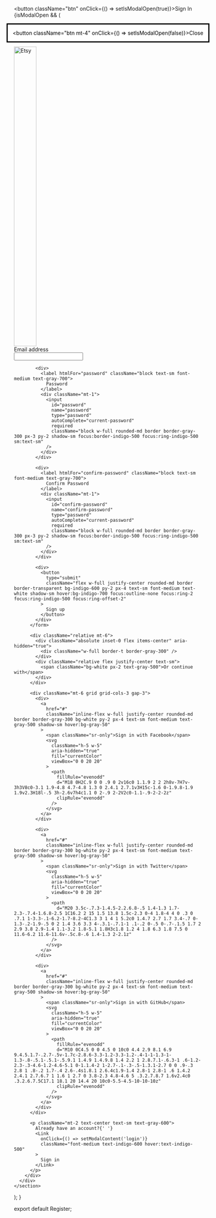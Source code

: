 <button className="btn" onClick={() => setIsModalOpen(true)}>Sign In</button>
          {isModalOpen && (
            <dialog open className="modal modal-bottom sm:modal-middle">
              <div className="modal-box">
                <Login />
                <button className="btn mt-4" onClick={() => setIsModalOpen(false)}>Close</button>
              </div>
            </dialog>
          )}
          import React from 'react';
import { Link } from 'react-router-dom';

function Register({ setIsModalOpen, setModalContent }) {
  return (
    <section className="rounded-md bg-black/70 p-2">
      <div className="flex items-center justify-center bg-white px-4 py-10 sm:px-6 sm:py-16 lg:px-8">
        <div className="xl:mx-auto xl:w-full xl:max-w-sm 2xl:max-w-md">
          <div className="mb-2">
            <img src='https://th.bing.com/th/id/OIP.2z1hf219bpy7qOWZX43lIAAAAA?rs=1&pid=ImgDetMain' alt='Etsy' width="60" height="800" />
          </div>
          <form className="space-y-4">
            <div>
              <label htmlFor="email" className="block text-sm font-medium text-gray-700">
                Email address
              </label>
              <div className="mt-1">
                <input
                  id="email"
                  name="email"
                  type="email"
                  autoComplete="email"
                  required
                  className="block w-full rounded-md border border-gray-300 px-3 py-2 shadow-sm focus:border-indigo-500 focus:ring-indigo-500 sm:text-sm"
                />
              </div>
            </div>

            <div>
              <label htmlFor="password" className="block text-sm font-medium text-gray-700">
                Password
              </label>
              <div className="mt-1">
                <input
                  id="password"
                  name="password"
                  type="password"
                  autoComplete="current-password"
                  required
                  className="block w-full rounded-md border border-gray-300 px-3 py-2 shadow-sm focus:border-indigo-500 focus:ring-indigo-500 sm:text-sm"
                />
              </div>
            </div>

            <div>
              <label htmlFor="confirm-password" className="block text-sm font-medium text-gray-700">
                Confirm Password
              </label>
              <div className="mt-1">
                <input
                  id="confirm-password"
                  name="confirm-password"
                  type="password"
                  autoComplete="current-password"
                  required
                  className="block w-full rounded-md border border-gray-300 px-3 py-2 shadow-sm focus:border-indigo-500 focus:ring-indigo-500 sm:text-sm"
                />
              </div>
            </div>

            <div>
              <button
                type="submit"
                className="flex w-full justify-center rounded-md border border-transparent bg-indigo-600 py-2 px-4 text-sm font-medium text-white shadow-sm hover:bg-indigo-700 focus:outline-none focus:ring-2 focus:ring-indigo-500 focus:ring-offset-2"
              >
                Sign up
              </button>
            </div>
          </form>

          <div className="relative mt-6">
            <div className="absolute inset-0 flex items-center" aria-hidden="true">
              <div className="w-full border-t border-gray-300" />
            </div>
            <div className="relative flex justify-center text-sm">
              <span className="bg-white px-2 text-gray-500">Or continue with</span>
            </div>
          </div>

          <div className="mt-6 grid grid-cols-3 gap-3">
            <div>
              <a
                href="#"
                className="inline-flex w-full justify-center rounded-md border border-gray-300 bg-white py-2 px-4 text-sm font-medium text-gray-500 shadow-sm hover:bg-gray-50"
              >
                <span className="sr-only">Sign in with Facebook</span>
                <svg
                  className="h-5 w-5"
                  aria-hidden="true"
                  fill="currentColor"
                  viewBox="0 0 20 20"
                >
                  <path
                    fillRule="evenodd"
                    d="M18 0H2C.9 0 0 .9 0 2v16c0 1.1.9 2 2 2h8v-7H7v-3h3V8c0-3.1 1.9-4.8 4.7-4.8 1.3 0 2.4.1 2.7.1v3H15c-1.6 0-1.9.8-1.9 1.9v2.3H18l-.5 3h-2.6v7h4c1.1 0 2-.9 2-2V2c0-1.1-.9-2-2-2z"
                    clipRule="evenodd"
                  />
                </svg>
              </a>
            </div>

            <div>
              <a
                href="#"
                className="inline-flex w-full justify-center rounded-md border border-gray-300 bg-white py-2 px-4 text-sm font-medium text-gray-500 shadow-sm hover:bg-gray-50"
              >
                <span className="sr-only">Sign in with Twitter</span>
                <svg
                  className="h-5 w-5"
                  aria-hidden="true"
                  fill="currentColor"
                  viewBox="0 0 20 20"
                >
                  <path
                    d="M20 3.5c-.7.3-1.4.5-2.2.6.8-.5 1.4-1.3 1.7-2.3-.7.4-1.6.8-2.5 1C16.2 2 15 1.5 13.8 1.5c-2.3 0-4 1.8-4 4 0 .3 0 .7.1 1-3.3-.1-6.2-1.7-8.2-4C1.3 3 1 4 1 5.2c0 1.4.7 2.7 1.7 3.4-.7 0-1.3-.2-1.9-.5 0 2 1.4 3.6 3.3 4-.3.1-.7.1-1 .1-.2 0-.5 0-.7-.1.5 1.7 2 2.9 3.8 2.9-1.4 1.1-3.2 1.8-5.1 1.8H3c1.8 1.2 4 1.8 6.3 1.8 7.5 0 11.6-6.2 11.6-11.6v-.5c.8-.6 1.4-1.3 2-2.1z"
                  />
                </svg>
              </a>
            </div>

            <div>
              <a
                href="#"
                className="inline-flex w-full justify-center rounded-md border border-gray-300 bg-white py-2 px-4 text-sm font-medium text-gray-500 shadow-sm hover:bg-gray-50"
              >
                <span className="sr-only">Sign in with GitHub</span>
                <svg
                  className="h-5 w-5"
                  aria-hidden="true"
                  fill="currentColor"
                  viewBox="0 0 20 20"
                >
                  <path
                    fillRule="evenodd"
                    d="M10 0C4.5 0 0 4.5 0 10c0 4.4 2.9 8.1 6.9 9.4.5.1.7-.2.7-.5v-1.7c-2.8.6-3.3-1.2-3.3-1.2-.4-1-1-1.3-1-1.3-.8-.5.1-.5.1-.5.9.1 1.4.9 1.4.9.8 1.4 2.2 1 2.8.7.1-.6.3-1 .6-1.2-2.3-.3-4.6-1.2-4.6-5.1 0-1.1.4-2 1-2.7-.1-.3-.5-1.3.1-2.7 0 0 .9-.3 2.8 1 .8-.2 1.7-.4 2.6-.4s1.8.1 2.6.4c1.9-1.4 2.8-1 2.8-1 .6 1.4.2 2.4.1 2.7.6.7 1 1.6 1 2.7 0 3.8-2.3 4.8-4.6 5 .3.2.7.8.7 1.6v2.4c0 .3.2.6.7.5C17.1 18.1 20 14.4 20 10c0-5.5-4.5-10-10-10z"
                    clipRule="evenodd"
                  />
                </svg>
              </a>
            </div>
          </div>

          <p className="mt-2 text-center text-sm text-gray-600">
            Already have an account?{' '}
            <Link 
              onClick={() => setModalContent('login')}
              className="font-medium text-indigo-600 hover:text-indigo-500"
            >
              Sign in
            </Link>
          </p>
        </div>
      </div>
    </section>
  );
}

export default Register;
